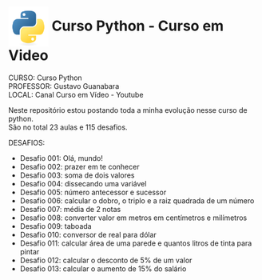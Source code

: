# <img align="center"  height="80" width="80" src="https://raw.githubusercontent.com/devicons/devicon/master/icons/python/python-original.svg"> Curso Python - Curso em Video 

CURSO: Curso Python  
PROFESSOR: Gustavo Guanabara  
LOCAL: Canal Curso em Vídeo - Youtube


Neste repositório estou postando toda a minha evolução nesse curso de python.  
São no total 23 aulas e 115 desafios.
<br>

DESAFIOS:
* Desafio 001: Olá, mundo!
* Desafio 002: prazer em te conhecer
* Desafio 003: soma de dois valores
* Desafio 004: dissecando uma variável
* Desafio 005: número antecessor e sucessor  
* Desafio 006: calcular o dobro, o triplo e a raiz quadrada de um número
* Desafio 007: média de 2 notas  
* Desafio 008: converter valor em metros em centímetros e milímetros  
* Desafio 009: taboada  
* Desafio 010: conversor de real para dólar
* Desafio 011: calcular área de uma parede e quantos litros de tinta para pintar
* Desafio 012: calcular o desconto de 5% de um valor  
* Desafio 013: calcular o aumento de 15% do salário  
 
